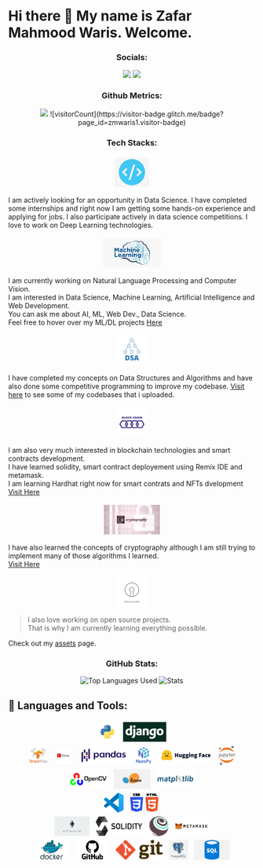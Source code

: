 # Hi there 👋  My name is Zafar Mahmood Waris. Welcome.


<h3 align="center">Socials:</h3>
<p align ="center">
<a href = "https://twitter.com/Zmwaris" alt = "Twitter"><img src ="https://img.shields.io/badge/twitter-ZMWARIS-1da1f2.svg?&style=for-the-badge&logo=twitter"></a>
<a href = "https://www.linkedin.com/in/zafar-waris-b65391125/" alt = "Twitter"><img src ="https://img.shields.io/badge/linkedin-Zafar%20Waris-0a66c2.svg?&style=for-the-badge&logo=linkedin"></a>
</p>

<h3 align="center">Github Metrics:</h3>
<p align = "center">
<img src = "https://img.shields.io/github/followers/zmwaris1?label=Follow&style=flat">
![visitorCount](https://visitor-badge.glitch.me/badge?page_id=zmwaris1.visitor-badge)
</p>

<h3 align="center">Tech Stacks:</h3>
<p align = "center">
<img src = "https://github.com/zmwaris1/logos/blob/main/170-1706361_web-development-icon-web-development-logo-png-transparent.png" alt = "WebD" height="60" style="vertical-align:top; margin:4px"><br/>
</p>

I am actively looking for an opportunity in Data Science. I have completed some internships and right now I am getting some hands-on experience and applying for jobs. I also participate actively in data science competitions. I love to work on Deep Learning technologies.

<p align = "center">
<img src = "https://github.com/zmwaris1/logos/blob/main/346-3460443_machine-learning-course-near-me-machine-learning-logo.png" alt = "ML/AI" height="60" style="vertical-align:top; margin:4px"><br/>
</p>

I am currently working on Natural Language Processing and Computer Vision.<br/>
I am interested in Data Science, Machine Learning, Artificial Intelligence and Web Development.<br/>
You can ask me about AI, ML, Web Dev., Data Science.<br/>
Feel free to hover over my ML/DL projects [Here](https://github.com/zmwaris1/zmwaris)<br/>

<p align = "center">
<img src = "https://github.com/zmwaris1/logos/blob/main/unnamed.png" alt = "DSA" height="60" style="vertical-align:top; margin:4px"><br/>
</p>

I have completed my concepts on Data Structures and Algorithms and have also done some competitive programming to improve my codebase. [Visit here](https://github.com/zmwaris1/LeetHub) to see some of my codebases that i uploaded.

<p align = "center">
<img src = "https://github.com/zmwaris1/logos/blob/main/images.png" alt = "Blockchain" height="60" style="vertical-align:top; margin:4px"><br/>
</p>

I am also very much interested in blockchain technologies and smart contracts development.<br/>
I have learned solidity, smart contract deployement using Remix IDE and metamask.<br/>
I am learning Hardhat right now for smart contrats and NFTs dvelopment<br/>
[Visit Here](https://github.com/zmwaris1/Blockchian-Projects)

<p align = "center">
<img src = "https://github.com/zmwaris1/logos/blob/main/cryptography-logo-social.png" alt = "Cryptography" height="60" style="vertical-align:top; margin:4px"><br/>
</p>

I have also learned the concepts of cryptography although I am still trying to implement many of those algorithms I learned.<br/>
[Visit Here](https://github.com/zmwaris1/Cryptography)

<p align = "center">
<img src = "https://github.com/zmwaris1/logos/blob/main/360_F_237307812_ha3m30C3P2S3b4bvikpBVeKgz7ELTmu0.jpg" alt = "Open Source" height="60" style="vertical-align:top; margin:4px"><br/>
</p>

> I also love working on open source projects.<br/> 
That is why I am currently learning everything possible.<br/>

Check out my [assets](https://github.com/zmwaris1/assets) page.

<h3 align="center">GitHub Stats:</h3>
<p align= "center">
<img src ="https://github-readme-stats.vercel.app/api/top-langs/?username=zmwaris1&theme=tokyonight" alt = "Top Languages Used" height= "250">
<img src ="https://github-readme-stats.vercel.app/api?username=zmwaris1&show_icons=true&theme=tokyonight" alt = "Stats" height="250" width="500">
</p>

## 🧰 Languages and Tools:
<p align="center">
<img src="https://raw.githubusercontent.com/github/explore/80688e429a7d4ef2fca1e82350fe8e3517d3494d/topics/python/python.png" alt="Python" height="40" style="vertical-align:top; margin:4px">
<img src="https://github.com/zmwaris1/logos/blob/main/django-logo-negative.png" alt="Django" height="40" style="vertical-align:top; margin:4px"><br/>
<img src="https://raw.githubusercontent.com/github/explore/80688e429a7d4ef2fca1e82350fe8e3517d3494d/topics/tensorflow/tensorflow.png" alt="Tensorflow" height="40" style="vertical-align:top; margin:4px">
<img src="https://github.com/zmwaris1/logos/blob/main/keras-logo.png" alt="Keras" height="40" style="vertical-align:top; margin:4px">
<img src="https://github.com/zmwaris1/logos/blob/main/Pandas_logo.svg.png" alt="Pandas" height="40" style="vertical-align:top; margin:4px">
<img src="https://github.com/zmwaris1/logos/blob/main/105040771-43887300-5a88-11eb-9f01-bee100b9ef22.png" alt="Numpy" height="40" style="vertical-align:top; margin:4px">
<img src="https://github.com/zmwaris1/logos/blob/main/6308b84661b3e2a522f01468.png" alt="Hugging Face" height="40" style="vertical-align:top; margin:4px">
<img src="https://github.com/zmwaris1/logos/blob/main/640px-Jupyter_logo.svg.png" alt="Jupyter" height="40" style="vertical-align:top; margin:4px">
<img src="https://github.com/zmwaris1/logos/blob/main/opencv_logo_icon_170888.png" alt="OpenCV" height="40" style="vertical-align:top; margin:4px">
<img src="https://github.com/zmwaris1/logos/blob/main/png-clipart-scikit-learn-python-scikit-logo-brand-learning-text-computer.png" alt="sickit-learn" height="40" style="vertical-align:top; margin:4px">
<img src="https://github.com/zmwaris1/logos/blob/main/tutorial_matplotlib.png" alt="matplotlib" height="40" style="vertical-align:top; margin:4px"><br/>
<img src="https://raw.githubusercontent.com/github/explore/80688e429a7d4ef2fca1e82350fe8e3517d3494d/topics/visual-studio-code/visual-studio-code.png" alt="VS Code" height="40" style="vertical-align:top; margin:4px">
<img src="https://github.com/zmwaris1/logos/blob/main/206-2069813_file-css-and-html-css-logo-svg-hd.png" alt="HTML5 CSS3" height="40" style="vertical-align:top; margin:4px">
<br/>
<img src="https://github.com/zmwaris1/logos/blob/main/ethereum-logo-portrait-black-gray.png" alt="Ethereum" height="40" style="vertical-align:top; margin:4px">
<img src="https://github.com/zmwaris1/logos/blob/main/68747470733a2f2f656e2e626974636f696e77696b692e6f72672f75706c6f61642f656e2f696d616765732f7468756d622f642f64352f536f6c69646974792e706e672f34303070782d536f6c69646974792e706e67.png" alt="Solidity" height="40" style="vertical-align:top; margin:4px">
<img src="https://github.com/zmwaris1/logos/blob/main/logo.png" alt="Truffle" height="40" style="vertical-align:top; margin:4px">
<img src="https://github.com/zmwaris1/logos/blob/main/MetaMask-Emblem.png" alt="Metamask" height="40" style="vertical-align:top; margin:4px"><br/>
<img src="https://github.com/zmwaris1/logos/blob/main/Docker-Logo-2013.png" alt="Docker" height="40" style="vertical-align:top; margin:4px">
<img src="https://github.com/zmwaris1/logos/blob/main/GitHub-logo.png" alt="Github" height="40" style="vertical-align:top; margin:4px">
<img src="https://github.com/zmwaris1/logos/blob/main/1024px-Git-logo.svg.png" alt="Git" height="40" style="vertical-align:top; margin:4px">
<img src="https://github.com/zmwaris1/logos/blob/main/png-transparent-postgresql-logo-computer-software-database-open-source-s-text-head-snout.png" alt="PostgreSQL" height="40" style="vertical-align:top; margin:4px">
<img src="https://github.com/zmwaris1/logos/blob/main/png-transparent-sql-logo-illustration-microsoft-azure-sql-database-microsoft-sql-server-database-blue-text-logo.png" alt="SQL" height="40" style="vertical-align:top; margin:4px">
</p>
